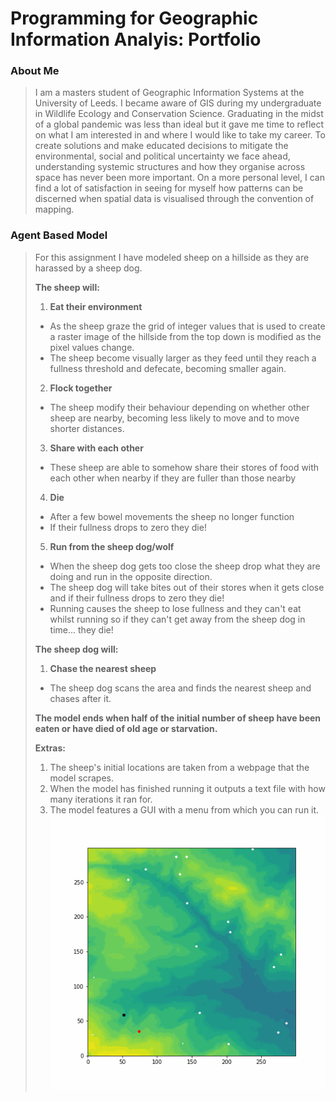 # Programming for Geographic Information Analyis: Portfolio

### About Me
> I am a masters student of Geographic Information Systems at the University of Leeds. I became aware of GIS during my undergraduate in Wildlife Ecology and Conservation Science. Graduating in the midst of a global pandemic was less than ideal but it gave me time to reflect on what I am interested in and where I would like to take my career. To create solutions and make educated decisions to mitigate the environmental, social and political uncertainty we face ahead, understanding systemic structures and how they organise across space has never been more important. On a more personal level, I can find a lot of satisfaction in seeing for myself how patterns can be discerned when spatial data is visualised through the convention of mapping.

### Agent Based Model
> For this assignment I have modeled sheep on a hillside as they are harassed by a sheep dog.
> 
> **The sheep will:**
> 1. **Eat their environment**
> - As the sheep graze the grid of integer values that is used to create a raster image of the hillside from the top down is modified as the pixel values change.
> - The sheep become visually larger as they feed until they reach a fullness threshold and defecate, becoming smaller again.
> 2. **Flock together**
> - The sheep modify their behaviour depending on whether other sheep are nearby, becoming less likely to move and to move shorter distances.
> 3. **Share with each other**
> - These sheep are able to somehow share their stores of food with each other when nearby if they are fuller than those nearby
> 4. **Die**
> - After a few bowel movements the sheep no longer function
> - If their fullness drops to zero they die!
> 5. **Run from the sheep dog/wolf**
> - When the sheep dog gets too close the sheep drop what they are doing and run in the opposite direction.
> - The sheep dog will take bites out of their stores when it gets close and if their fullness drops to zero they die!
> - Running causes the sheep to lose fullness and they can't eat whilst running so if they can't get away from the sheep dog in time... they die!
> 
> **The sheep dog will:**
> 1. **Chase the nearest sheep**
> - The sheep dog scans the area and finds the nearest sheep and chases after it.
> 
> **The model ends when half of the initial number of sheep have been eaten or have died of old age or starvation.**
> 
> **Extras:**
> 1. The sheep's initial locations are taken from a webpage that the model scrapes.
> 2. When the model has finished running it outputs a text file with how many iterations it ran for.
> 3. The model features a GUI with a menu from which you can run it.
![](/animation.gif "Agent Based Model")
